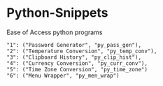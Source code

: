 # Python-Snippets
Ease of Access python programs

    "1": ("Password Generator", "py_pass_gen"),
    "2": ("Temperature Conversion", "py_temp_conv"),
    "3": ("Clipboard History", "py_clip_hist"),
    "4": ("Currency Conversion", "py_curr_conv"),
    "5": ("Time Zone Conversion", "py_time_zone")
	"6": ("Menu Wrapper", "py_men_wrap")
